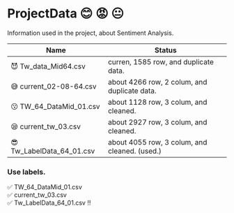 # ProjectData :blush: :rage: :neutral_face:
Information used in the project, about Sentiment Analysis.

|              Name                      |  Status                                        |
|    -----------------------             | ------------------------------                 |
|:smiling_imp: Tw_data_Mid64.csv         |curren, 1585 row, and duplicate data.           |
|:sweat_smile: current_02-08-64.csv      |about 4266 row, 2 colum, and duplicate data.    |
|:kissing: TW_64_DataMid_01.csv          |about 1128 row, 3 colum, and cleaned.           |
|:sleepy: current_tw_03.csv              |about 2927 row, 3 colum, and cleaned.           |
|:sunglasses: Tw_LabelData_64_01.csv     |about 4055 row, 3 colum, and cleaned.  (used.)  |


### Use labels.   
:white_check_mark: TW_64_DataMid_01.csv   
:white_check_mark: current_tw_03.csv   
:white_check_mark: Tw_LabelData_64_01.csv :bangbang:   

